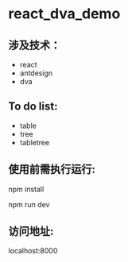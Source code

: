 #  react_dva_demo
## 涉及技术：

- react 
- antdesign
- dva 

## To do list:

- table
- tree
- tabletree

## 使用前需执行运行:
  
  npm install
  
  npm run dev

## 访问地址:

  localhost:8000
